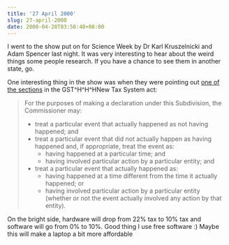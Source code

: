```yaml
---
title: '27 April 2000'
slug: 27-april-2000
date: 2000-04-28T03:58:48+08:00
---
```


I went to the show put on for Science Week by Dr Karl Kruszelnicki and
Adam Spencer last night. It was very interesting to hear about the
weird things some people research. If you have a chance to see them in
another state, go.

One interesting thing in the show was when they were pointing out [one
of the
sections](http://scaletext.law.gov.au/html/comact/10/5967/1/CM005070.htm)
in the GST\^H\^H\^HNew Tax System act:

> For the purposes of making a declaration under this
> Subdivision, the Commissioner may:
>
> -   treat a particular event that actually happened as not
>     having happened; and
> -   treat a particular event that did not actually happen
>     as having happened and, if appropriate, treat the event as:
>     -   having happened at a particular time; and
>     -   having involved particular action by a particular
>         entity; and
> -   treat a particular event that actually happened as:
>     -   having happened at a time different from the time
>         it actually happened; or
>     -   having involved particular action by a particular
>         entity (whether or not the event actually involved any
>         action by that entity).

On the bright side, hardware will drop from 22% tax to 10% tax and
software will go from 0% to 10%. Good thing I use free software :)
Maybe this will make a laptop a bit more affordable
